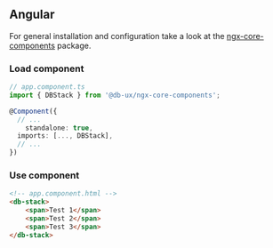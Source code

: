 <!--
SPDX-FileCopyrightText: 2025 DB Systel GmbH

SPDX-License-Identifier: Apache-2.0
-->

## Angular

For general installation and configuration take a look at the [ngx-core-components](https://www.npmjs.com/package/@db-ux/ngx-core-components) package.

### Load component

```ts app.component.ts
// app.component.ts
import { DBStack } from '@db-ux/ngx-core-components';

@Component({
  // ...
	standalone: true,
  imports: [..., DBStack],
  // ...
})
```

### Use component

```html app.component.html
<!-- app.component.html -->
<db-stack>
	<span>Test 1</span>
	<span>Test 2</span>
	<span>Test 3</span>
</db-stack>
```
